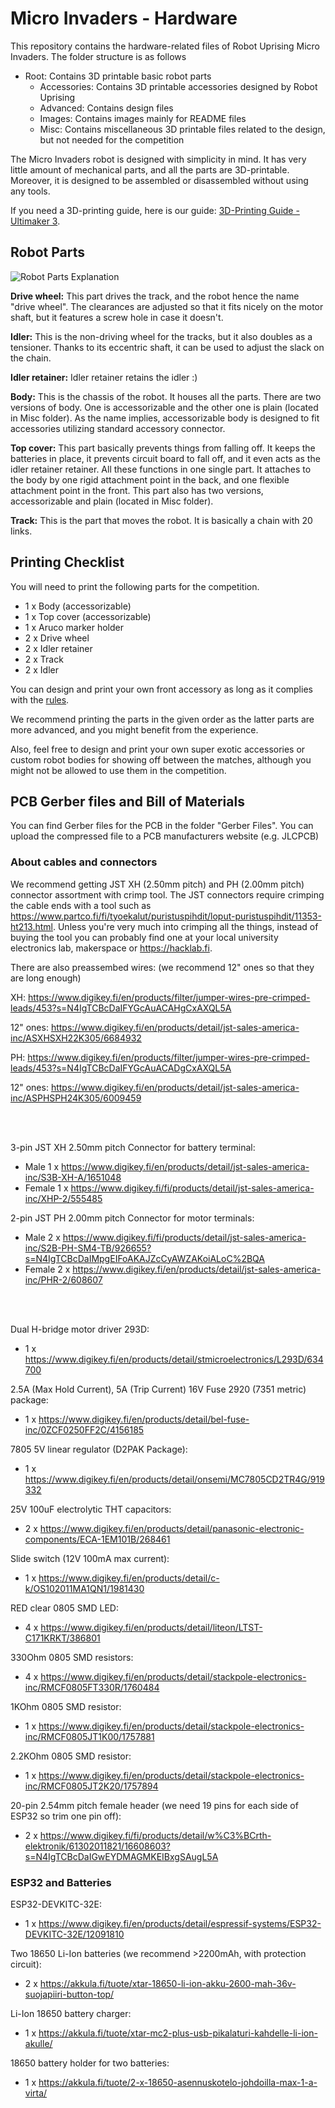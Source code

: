 # Micro Invaders - Hardware
This repository contains the hardware-related files of Robot Uprising Micro Invaders. The folder structure is as follows
* Root: Contains 3D printable basic robot parts
	* Accessories: Contains 3D printable accessories designed by Robot Uprising
	* Advanced: Contains design files
	* Images: Contains images mainly for README files
	* Misc: Contains miscellaneous 3D printable files related to the design, but not needed for the competition

The Micro Invaders robot is designed with simplicity in mind. It has very little amount of mechanical parts, and all the parts are 3D-printable. Moreover, it is designed to be assembled or disassembled without using any tools. 

If you need a 3D-printing guide, here is our guide: [3D-Printing Guide - Ultimaker 3](https://docs.google.com/document/d/1BAfrNYozn9PcpJIatZrwz-if5QTi_UQTAYi0SMTYilM/).

## Robot Parts
![Robot Parts Explanation](https://raw.githubusercontent.com/robot-uprising-hq/ai-robot-hardware/master/Images/Robot%20Parts%20Explanation.png)

**Drive wheel:** This part drives the track, and the robot hence the name "drive wheel". The clearances are adjusted so that it fits nicely on the motor shaft, but it features a screw hole in case it doesn't.

**Idler:** This is the non-driving wheel for the tracks, but it also doubles as a tensioner. Thanks to its eccentric shaft, it can be used to adjust the slack on the chain.

**Idler retainer:** Idler retainer retains the idler :)

**Body:** This is the chassis of the robot. It houses all the parts. There are two versions of body. One is accessorizable and the other one is plain (located in Misc folder). As the name implies, accessorizable body is designed to fit accessories utilizing standard accessory connector.

**Top cover:** This part basically prevents things from falling off. It keeps the batteries in place, it prevents circuit board to fall off, and it even acts as the idler retainer retainer. All these functions in one single part. It attaches to the body by one rigid attachment point in the back, and one flexible attachment point in the front. This part also has two versions, accessorizable and plain (located in Misc folder).

**Track:** This is the part that moves the robot. It is basically a chain with 20 links.

## Printing Checklist
You will need to print the following parts for the competition. 
* 1 x Body (accessorizable)
* 1 x Top cover (accessorizable)
* 1 x Aruco marker holder
* 2 x Drive wheel
* 2 x Idler retainer
* 2 x Track
* 2 x Idler

You can design and print your own front accessory as long as it complies with the [rules](https://github.com/robot-uprising-hq/ai-rules-mi2020).

We recommend printing the parts in the given order as the latter parts are more advanced, and you might benefit from the experience. 
 
Also, feel free to design and print your own super exotic accessories or custom robot bodies for showing off between the matches, although you might not be allowed to use them in the competition. 

## PCB Gerber files and Bill of Materials

You can find Gerber files for the PCB in the folder "Gerber Files". You can upload the compressed file to a PCB manufacturers website (e.g. JLCPCB)

### About cables and connectors

We recommend getting JST XH (2.50mm pitch) and PH (2.00mm pitch) connector assortment with crimp tool.
The JST connectors require crimping the cable ends with a tool such as https://www.partco.fi/fi/tyoekalut/puristuspihdit/loput-puristuspihdit/11353-ht213.html. 
Unless you're very much into crimping all the things, instead of buying the tool you can probably find one at your local university electronics lab, makerspace or https://hacklab.fi.

There are also preassembed wires: (we recommend 12" ones so that they are long enough)

XH:
https://www.digikey.fi/en/products/filter/jumper-wires-pre-crimped-leads/453?s=N4IgTCBcDaIFYGcAuACAHgCxAXQL5A

12" ones:
https://www.digikey.fi/en/products/detail/jst-sales-america-inc/ASXHSXH22K305/6684932

PH:
https://www.digikey.fi/en/products/filter/jumper-wires-pre-crimped-leads/453?s=N4IgTCBcDaIFYGcAuACADgCxAXQL5A

12" ones:
https://www.digikey.fi/en/products/detail/jst-sales-america-inc/ASPHSPH24K305/6009459

<br/><br/>

3-pin JST XH 2.50mm pitch Connector for battery terminal:
* Male 1 x https://www.digikey.fi/en/products/detail/jst-sales-america-inc/S3B-XH-A/1651048
* Female 1 x https://www.digikey.fi/fi/products/detail/jst-sales-america-inc/XHP-2/555485

2-pin JST PH 2.00mm pitch Connector for motor terminals:
* Male 2 x https://www.digikey.fi/fi/products/detail/jst-sales-america-inc/S2B-PH-SM4-TB/926655?s=N4IgTCBcDaIMpgEIFoAKAJZcCyAWZAKoiALoC%2BQA
* Female 2 x https://www.digikey.fi/en/products/detail/jst-sales-america-inc/PHR-2/608607

<br/><br/>

Dual H-bridge motor driver 293D:
* 1 x https://www.digikey.fi/en/products/detail/stmicroelectronics/L293D/634700

2.5A (Max Hold Current), 5A (Trip Current) 16V Fuse 2920 (7351 metric) package:
* 1 x https://www.digikey.fi/en/products/detail/bel-fuse-inc/0ZCF0250FF2C/4156185

7805 5V linear regulator (D2PAK Package):
* 1 x https://www.digikey.fi/en/products/detail/onsemi/MC7805CD2TR4G/919332

25V 100uF electrolytic THT capacitors:
* 2 x https://www.digikey.fi/en/products/detail/panasonic-electronic-components/ECA-1EM101B/268461

Slide switch (12V 100mA max current):
* 1 x https://www.digikey.fi/en/products/detail/c-k/OS102011MA1QN1/1981430

RED clear 0805 SMD LED:
* 4 x https://www.digikey.fi/en/products/detail/liteon/LTST-C171KRKT/386801

330Ohm 0805 SMD resistors:
* 4 x https://www.digikey.fi/en/products/detail/stackpole-electronics-inc/RMCF0805FT330R/1760484

1KOhm 0805 SMD resistor:
* 1 x https://www.digikey.fi/en/products/detail/stackpole-electronics-inc/RMCF0805JT1K00/1757881

2.2KOhm 0805 SMD resistor:
* 1 x https://www.digikey.fi/en/products/detail/stackpole-electronics-inc/RMCF0805JT2K20/1757894

20-pin 2.54mm pitch female header (we need 19 pins for each side of ESP32 so trim one pin off):
* 2 x https://www.digikey.fi/fi/products/detail/w%C3%BCrth-elektronik/61302011821/16608603?s=N4IgTCBcDaIGwEYDMAGMKEIBxgSAugL5A

### ESP32 and Batteries

ESP32-DEVKITC-32E:
* 1 x https://www.digikey.fi/en/products/detail/espressif-systems/ESP32-DEVKITC-32E/12091810


Two 18650 Li-Ion batteries (we recommend >2200mAh, with protection circuit):
* 2 x https://akkula.fi/tuote/xtar-18650-li-ion-akku-2600-mah-36v-suojapiiri-button-top/

Li-Ion 18650 battery charger:
* 1 x https://akkula.fi/tuote/xtar-mc2-plus-usb-pikalaturi-kahdelle-li-ion-akulle/

18650 battery holder for two batteries:
* 1 x https://akkula.fi/tuote/2-x-18650-asennuskotelo-johdoilla-max-1-a-virta/



